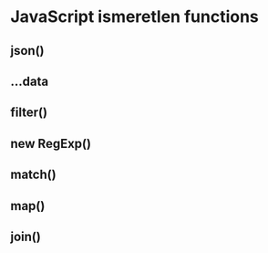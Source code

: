# JavaScript ismeretlen functions

## json()

## ...data

## filter()

## new RegExp()

## match()

## map()

## join()